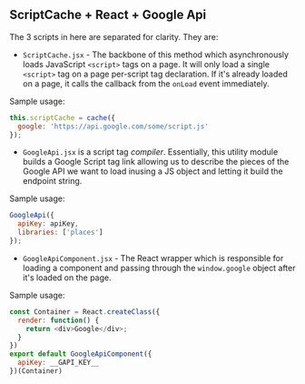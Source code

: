 ## ScriptCache + React + Google Api

The 3 scripts in here are separated for clarity. They are:

* `ScriptCache.jsx` - The backbone of this method which asynchronously loads JavaScript `<script>` tags on a page. It will only load a single `<script>` tag on a page per-script tag declaration. If it's already loaded on a page, it calls the callback from the `onLoad` event immediately. 

Sample usage:

```javascript
this.scriptCache = cache({
  google: 'https://api.google.com/some/script.js'
});
```

* `GoogleApi.jsx` is a script tag _compiler_. Essentially, this utility module builds a Google Script tag link allowing us to describe the pieces of the Google API we want to load inusing a JS object and letting it build the endpoint string. 

Sample usage:

```javascript
GoogleApi({
  apiKey: apiKey,
  libraries: ['places']
});
```

* `GoogleApiComponent.jsx` - The React wrapper which is responsible for loading a component and passing through the `window.google` object after it's loaded on the page.

Sample usage:

```javascript
const Container = React.createClass({
  render: function() {
    return <div>Google</div>;
  }
})
export default GoogleApiComponent({
  apiKey: __GAPI_KEY__
})(Container)
```